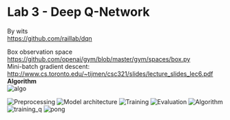 # Lab 3 - Deep Q-Network
By wits<br>
https://github.com/raillab/dqn


Box observation space<br>
https://github.com/openai/gym/blob/master/gym/spaces/box.py
<br>
Mini-batch gradient descent:
<br>
http://www.cs.toronto.edu/~tijmen/csc321/slides/lecture_slides_lec6.pdf
<br>
**Algorithm**<br>
![algo](resources/algo.PNG?raw=true "Title")

![Preprocessing](resources/preprocessing.PNG?raw=true "Title")
![Model architecture](resources/architecture.PNG?raw=true "Title")
![Training](resources/training.png?raw=true "Title")
![Evaluation](resources/evaluation.PNG?raw=true "Title")
![Algorithm](resources/algorithm.png?raw=true "Title")
![training_q](resources/training_q.PNG?raw=true "Title")
![pong](resources/pong.PNG?raw=true "Title")
